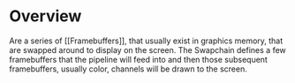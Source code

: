 # Overview
Are a series of [[Framebuffers]], that usually exist in graphics memory, that are swapped around to display on the screen. The Swapchain defines a few framebuffers that the pipeline will feed into and then those subsequent framebuffers, usually color, channels will be drawn to the screen.